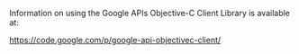 Information on using the Google APIs Objective-C Client Library 
is available at:

https://code.google.com/p/google-api-objectivec-client/
